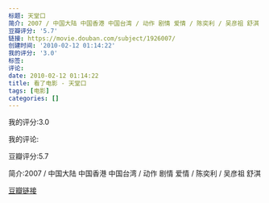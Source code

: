 ```yaml
---
标题: 天堂口
简介: 2007 / 中国大陆 中国香港 中国台湾 / 动作 剧情 爱情 / 陈奕利 / 吴彦祖 舒淇
豆瓣评分: '5.7'
链接: https://movie.douban.com/subject/1926007/
创建时间: '2010-02-12 01:14:22'
我的评分: '3.0'
标签:
评论:
date: 2010-02-12 01:14:22
title: 看了电影 - 天堂口
tags: [电影]
categories: []
---
```


我的评分:3.0

我的评论:

豆瓣评分:5.7

简介:2007 / 中国大陆 中国香港 中国台湾 / 动作 剧情 爱情 / 陈奕利 / 吴彦祖 舒淇

[豆瓣链接](https://movie.douban.com/subject/1926007/)

